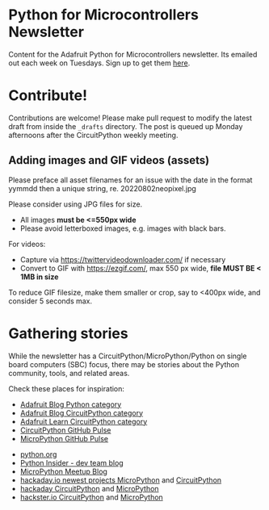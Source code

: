 # Python for Microcontrollers Newsletter

Content for the Adafruit Python for Microcontrollers newsletter. Its emailed out each week on
Tuesdays. Sign up to get them [here](https://www.adafruitdaily.com/).

# Contribute!
Contributions are welcome! Please make pull request to modify the latest draft from
inside the `_drafts` directory. The post is queued up Monday afternoons after the
CircuitPython weekly meeting.

## Adding images and GIF videos (assets)

Please preface all asset filenames for an issue with the date in the format yymmdd then a unique string, re. 20220802neopixel.jpg

Please consider using JPG files for size.
* All images **must be <=550px wide**
* Please avoid letterboxed images, e.g. images with black bars.

For videos:

* Capture via https://twittervideodownloader.com/ if necessary
* Convert to GIF with https://ezgif.com/, max 550 px wide, **file MUST BE < 1MB in size**

To reduce GIF filesize, make them smaller or crop, say to <400px wide, and consider 5 seconds max.

# Gathering stories
While the newsletter has a CircuitPython/MicroPython/Python on single board computers (SBC) focus, there may be stories about the Python community, tools, and related areas.

Check these places for inspiration:

 * [Adafruit Blog Python category](https://blog.adafruit.com/category/python/)
 * [Adafruit Blog CircuitPython category](https://blog.adafruit.com/category/circuitpython/)
 * [Adafruit Learn CircuitPython category](https://learn.adafruit.com/category/micropython-slash-circuitpython)
 * [CircuitPython GitHub Pulse](https://github.com/adafruit/circuitpython/pulse)
 * [MicroPython GitHub Pulse](https://github.com/micropython/micropython/pulse)
 - [python.org](https://www.python.org/)
- [Python Insider - dev team blog](https://pythoninsider.blogspot.com/)
- [MicroPython Meetup Blog](https://melbournemicropythonmeetup.github.io/)
- [hackaday.io newest projects MicroPython](https://hackaday.io/projects?tag=micropython&sort=date) and [CircuitPython](https://hackaday.io/projects?tag=circuitpython&sort=date)
- [hackaday CircuitPython](https://hackaday.com/blog/?s=circuitpython) and [MicroPython](https://hackaday.com/blog/?s=micropython)
- [hackster.io CircuitPython](https://www.hackster.io/search?q=circuitpython&i=projects&sort_by=most_recent) and [MicroPython](https://www.hackster.io/search?q=micropython&i=projects&sort_by=most_recent)

